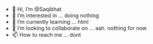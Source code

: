 - 👋 Hi, I’m @Saqibhat
- 👀 I’m interested in ... doing nothing 
- 🌱 I’m currently learning ... html
- 💞️ I’m looking to collaborate on ... aah. nothing for now
- 📫 How to reach me ... dont

<!---
Saqibhat/Saqibhat is a ✨ special ✨ repository because its `README.md` (this file) appears on your GitHub profile.
You can click the Preview link to take a look at your changes.
--->
